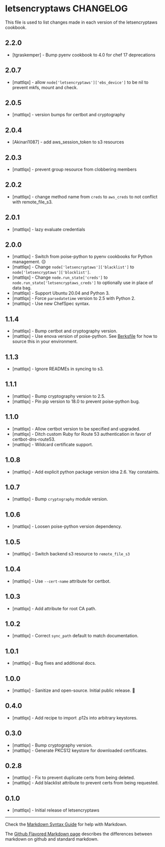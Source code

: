 # letsencryptaws CHANGELOG

This file is used to list changes made in each version of the letsencryptaws cookbook.

## 2.2.0
- [tgraskemper] - Bump pyenv cookbook to 4.0 for chef 17 deprecations

## 2.0.7
- [mattlqx] - allow `node['letsencryptaws']['ebs_device']` to be nil to prevent mkfs, mount and check.

## 2.0.5
- [mattlqx] - version bumps for certbot and cryptography

## 2.0.4
- [Akinari1087] - add aws_session_token to s3 resources

## 2.0.3
- [mattlqx] - prevent group resource from clobbering members

## 2.0.2
- [mattlqx] - change method name from `creds` to `aws_creds` to not conflict with remote_file_s3.

## 2.0.1
- [mattlqx] - lazy evaluate credentials

## 2.0.0
- [mattlqx] - Switch from poise-python to pyenv cookbooks for Python management. 😔
- [mattlqx] - Change `node['letsencryptaws']['blacklist']` to `node['letsencryptaws']['blocklist']`.
- [mattlqx] - Change `node.run_state['creds']` to `node.run_state['letsencryptaws_creds']` to optionally use in place of data bag.
- [mattlqx] - Support Ubuntu 20.04 and Python 3.
- [mattlqx] - Force `parsedatetime` version to 2.5 with Python 2.
- [mattlqx] - Use new ChefSpec syntax.

## 1.1.4
- [mattlqx] - Bump certbot and cryptography version.
- [mattlqx] - Use enova version of poise-python. See [Berksfile](Berksfile) for how to source this in your environment.

## 1.1.3
- [mattlqx] - Ignore READMEs in syncing to s3.

## 1.1.1
- [mattlqx] - Bump cryptography version to 2.5.
- [mattlqx] - Pin pip version to 18.0 to prevent poise-python bug.

## 1.1.0
- [mattlqx] - Allow certbot version to be specified and upgraded.
- [mattlqx] - Ditch custom Ruby for Route 53 authentication in favor of certbot-dns-route53.
- [mattlqx] - Wildcard certificate support.

## 1.0.8
- [mattlqx] - Add explicit python package version idna 2.6. Yay constaints.

## 1.0.7
- [mattlqx] - Bump `cryptography` module version.

## 1.0.6
- [mattlqx] - Loosen poise-python version dependency.

## 1.0.5
- [mattlqx] - Switch backend s3 resource to `remote_file_s3`

## 1.0.4
- [mattlqx] - Use `--cert-name` attribute for certbot.

## 1.0.3
- [mattlqx] - Add attribute for root CA path.

## 1.0.2
- [mattlqx] - Correct `sync_path` default to match documentation.

## 1.0.1
- [mattlqx] - Bug fixes and additional docs.

## 1.0.0
- [mattlqx] - Sanitize and open-source. Initial public release. 🎉

## 0.4.0
- [mattlqx] - Add recipe to import .p12s into arbitrary keystores.

## 0.3.0
- [mattlqx] - Bump cryptography version.
- [mattlqx] - Generate PKCS12 keystore for downloaded certificates.

## 0.2.8
- [mattlqx] - Fix to prevent duplicate certs from being deleted.
- [mattlqx] - Add blacklist attribute to prevent certs from being requested.

## 0.1.0
- [mattlqx] - Initial release of letsencryptaws

- - -
Check the [Markdown Syntax Guide](http://daringfireball.net/projects/markdown/syntax) for help with Markdown.

The [Github Flavored Markdown page](http://github.github.com/github-flavored-markdown/) describes the differences between markdown on github and standard markdown.
